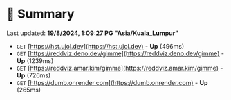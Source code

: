 # 📖 Summary
Last updated: **19/8/2024, 1:09:27 PG "Asia/Kuala_Lumpur"**

- `GET` [https://hst.ujol.dev](https://hst.ujol.dev) - **Up** (496ms)
- `GET` [https://reddviz.deno.dev/gimme](https://reddviz.deno.dev/gimme) - **Up** (1239ms)
- `GET` [https://reddviz.amar.kim/gimme](https://reddviz.amar.kim/gimme) - **Up** (726ms)
- `GET` [https://dumb.onrender.com](https://dumb.onrender.com) - **Up** (265ms)

